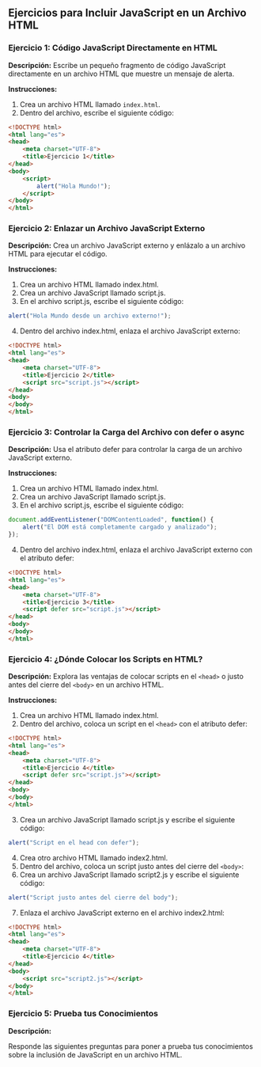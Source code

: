## Ejercicios para Incluir JavaScript en un Archivo HTML

### Ejercicio 1: Código JavaScript Directamente en HTML

**Descripción:**
Escribe un pequeño fragmento de código JavaScript directamente en un archivo HTML que muestre un mensaje de alerta.

**Instrucciones:**
1. Crea un archivo HTML llamado `index.html`.
2. Dentro del archivo, escribe el siguiente código:

```html
<!DOCTYPE html>
<html lang="es">
<head>
    <meta charset="UTF-8">
    <title>Ejercicio 1</title>
</head>
<body>
    <script>
        alert("Hola Mundo!");
    </script>
</body>
</html>
```

### Ejercicio 2: Enlazar un Archivo JavaScript Externo

**Descripción:**
Crea un archivo JavaScript externo y enlázalo a un archivo HTML para ejecutar el código.

**Instrucciones:**
1. Crea un archivo HTML llamado index.html.
2. Crea un archivo JavaScript llamado script.js.
3. En el archivo script.js, escribe el siguiente código:

```javascript
alert("Hola Mundo desde un archivo externo!");
```

4. Dentro del archivo index.html, enlaza el archivo JavaScript externo:

```html
<!DOCTYPE html>
<html lang="es">
<head>
    <meta charset="UTF-8">
    <title>Ejercicio 2</title>
    <script src="script.js"></script>
</head>
<body>
</body>
</html>
```

### Ejercicio 3: Controlar la Carga del Archivo con defer o async

**Descripción:**
Usa el atributo defer para controlar la carga de un archivo JavaScript externo.

**Instrucciones:**
1. Crea un archivo HTML llamado index.html.
2. Crea un archivo JavaScript llamado script.js.
3. En el archivo script.js, escribe el siguiente código:

```javascript
document.addEventListener("DOMContentLoaded", function() {
    alert("El DOM está completamente cargado y analizado");
});
```
4. Dentro del archivo index.html, enlaza el archivo JavaScript externo con el atributo defer:

```html
<!DOCTYPE html>
<html lang="es">
<head>
    <meta charset="UTF-8">
    <title>Ejercicio 3</title>
    <script defer src="script.js"></script>
</head>
<body>
</body>
</html>
```

### Ejercicio 4: ¿Dónde Colocar los Scripts en HTML?

**Descripción:**
Explora las ventajas de colocar scripts en el `<head>` o justo antes del cierre del `<body>` en un archivo HTML.

**Instrucciones:**
1. Crea un archivo HTML llamado index.html.
2. Dentro del archivo, coloca un script en el `<head>` con el atributo defer:

```html
<!DOCTYPE html>
<html lang="es">
<head>
    <meta charset="UTF-8">
    <title>Ejercicio 4</title>
    <script defer src="script.js"></script>
</head>
<body>
</body>
</html>
```

3. Crea un archivo JavaScript llamado script.js y escribe el siguiente código:

```javascript
alert("Script en el head con defer");
```

4. Crea otro archivo HTML llamado index2.html.
5. Dentro del archivo, coloca un script justo antes del cierre del `<body>`:
6. Crea un archivo JavaScript llamado script2.js y escribe el siguiente código:

```javascript
alert("Script justo antes del cierre del body");
```

7. Enlaza el archivo JavaScript externo en el archivo index2.html:

```html
<!DOCTYPE html>
<html lang="es">
<head>
    <meta charset="UTF-8">
    <title>Ejercicio 4</title>
</head>
<body>
    <script src="script2.js"></script>
</body>
</html>
```

### Ejercicio 5: Prueba tus Conocimientos

**Descripción:**

Responde las siguientes preguntas para poner a prueba tus conocimientos sobre la inclusión de JavaScript en un archivo HTML.
